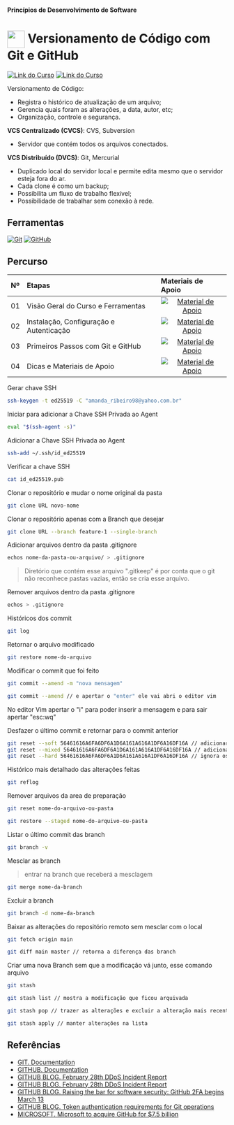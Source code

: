 #### Princípios de Desenvolvimento de Software

<h1>
    <a href="https://www.dio.me/">
     <img align="center" width="40px" src="https://hermes.digitalinnovation.one/assets/diome/logo-minimized.png"></a>
    <span> Versionamento de Código com Git e GitHub</span>
</h1>

[![Link do Curso](https://img.shields.io/badge/▶-000?style=for-the-badge&logo=movie&logoColor=E94D5F)](https://web.dio.me/course/versionamento-de-codigo-com-git-e-github/learning/f3cbaa66-efbd-4c25-842e-2069c188c066) 
[![Link do Curso](https://img.shields.io/badge/Acesse%20o%20Curso%20na%20Plataforma-E94D5F?style=for-the-badge)](https://web.dio.me/course/versionamento-de-codigo-com-git-e-github/learning/f3cbaa66-efbd-4c25-842e-2069c188c066) 

Versionamento de Código:

- Registra o histórico de atualização de um arquivo;
- Gerencia quais foram as alterações, a data, autor, etc;
- Organização, controle e segurança.

**VCS Centralizado (CVCS)**: CVS, Subversion

- Servidor que contém todos os arquivos conectados.

**VCS Distribuído (DVCS)**: Git, Mercurial

- Duplicado local do servidor local e permite edita mesmo que o servidor esteja fora do ar.
- Cada clone é como um backup;
- Possibilita um fluxo de trabalho flexível;
- Possibilidade de trabalhar sem conexão à rede.

## Ferramentas
[![Git](https://img.shields.io/badge/Git-000?style=for-the-badge&logo=git&logoColor=E94D5F)](https://git-scm.com/doc) 
[![GitHub](https://img.shields.io/badge/GitHub-000?style=for-the-badge&logo=github&logoColor=30A3DC)](https://docs.github.com/)
<br>
## Percurso
<table>
  <thead>
    <tr align="left">
      <th>Nº</th>
      <th>Etapas</th>
      <th>Materiais de Apoio</th>
    </tr>
  </thead>
  <tbody align="left">
    <tr>
      <td>01</td>
      <td>Visão Geral do Curso e Ferramentas</td>
      <td align="center">
        <a href="https://github.com/elidianaandrade/dio-curso-git-github/blob/main/materiais-de-apoio/01-visao-geral-do-curso-e-ferramentas.md">
           <img align="center" alt="Material de Apoio" src="https://img.shields.io/badge/Ver%20Material-30A3DC?style=for-the-badge">
        </a>
      </td>
    </tr>
    <tr>
      <td>02</td>
      <td>Instalação, Configuração e Autenticação</td>
      <td align="center">
        <a href="https://github.com/elidianaandrade/dio-curso-git-github/blob/main/materiais-de-apoio/02-instalacao-configuracao-e-autenticacao.md">
           <img align="center" alt="Material de Apoio" src="https://img.shields.io/badge/Ver%20Material-E94D5F?style=for-the-badge">
        </a>
      </td>
    </tr>
    <tr>
      <td>03</td>
      <td>Primeiros Passos com Git e GitHub</td>
      <td align="center">
        <a href="https://github.com/elidianaandrade/dio-curso-git-github/blob/main/materiais-de-apoio/03-primeiros-passos-com-git-e-github.md">
           <img align="center" alt="Material de Apoio" src="https://img.shields.io/badge/Ver%20Material-30A3DC?style=for-the-badge">
        </a>
      </td>    
    </tr>
    <tr>
      <td>04</td>
      <td>Dicas e Materiais de Apoio</td>
      <td align="center">
        <a href="https://github.com/elidianaandrade/dio-curso-git-github/blob/main/materiais-de-apoio/04-dicas-e-materiais-de-apoio.md">
           <img align="center" alt="Material de Apoio" src="https://img.shields.io/badge/Ver%20Material-E94D5F?style=for-the-badge">
        </a>
      </td>    
    </tr>
  </tbody>
  <tfoot></tfoot>
</table>

Gerar chave SSH

````bash
ssh-keygen -t ed25519 -C "amanda_ribeiro98@yahoo.com.br"
````

Iniciar para adicionar a Chave SSH Privada ao Agent

````bash
eval "$(ssh-agent -s)"
````

Adicionar a Chave SSH Privada ao Agent

```bash
ssh-add ~/.ssh/id_ed25519
```

Verificar a chave SSH

```bash
cat id_ed25519.pub
```

Clonar o repositório e mudar o nome original da pasta 

```bash
git clone URL novo-nome
````

Clonar o repositório apenas com a Branch que desejar

```bash
git clone URL --branch feature-1 --single-branch
```

Adicionar arquivos dentro da pasta .gitignore

```bash
echos nome-da-pasta-ou-arquivo/ > .gitignore
```

> Diretório que contém esse arquivo ".gitkeep" é por conta que o git não reconhece pastas vazias, então se cria esse arquivo.

Remover arquivos dentro da pasta .gitignore

```bash
echos > .gitignore
```

Históricos dos commit

```bash
git log
```

Retornar o arquivo modificado

```bash
git restore nome-do-arquivo
```

Modificar o commit que foi feito

```bash
git commit --amend -m "nova mensagem"

git commit --amend // e apertar o "enter" ele vai abri o editor vim 
```
No editor Vim apertar o "i" para poder inserir a mensagem e para sair apertar "esc:wq"

Desfazer o último commit e retornar para o commit anterior

```bash
git reset --soft 56461616A6FA6DF6A1D6A161A616A1DF6A16DF16A // adicionar os arquivos a area de preparação "Changes"
git reset --mixed 56461616A6FA6DF6A1D6A161A616A1DF6A16DF16A // adicionar os arquivos a area de trabalho "Untracked"
git reset --hard 56461616A6FA6DF6A1D6A161A616A1DF6A16DF16A // ignora os arquivos que estavam no arquivo anterior e desfaz eles
```

Histórico mais detalhado das alterações feitas

```bash
git reflog
```

Remover arquivos da area de preparação

```bash
git reset nome-do-arquivo-ou-pasta

git restore --staged nome-do-arquivo-ou-pasta
```

Listar o último commit das branch

```bash
git branch -v
```

Mesclar as branch
> entrar na branch que receberá a mesclagem

```bash
git merge nome-da-branch
```

Excluir a branch

```bash
git branch -d nome-da-branch
```

Baixar as alterações do repositório remoto sem mesclar com o local

```bash
git fetch origin main

git diff main master // retorna a diferença das branch
```

Criar uma nova Branch sem que a modificação vá junto, esse comando arquivo

```bash
git stash

git stash list // mostra a modificação que ficou arquivada

git stash pop // trazer as alterações e excluir a alteração mais recente da pilha

git stash apply // manter alterações na lista
```

## Referências
- [GIT. Documentation](https://git-scm.com/doc)
- [GITHUB. Documentation](https://docs.github.com/)
- [GITHUB BLOG. February 28th DDoS Incident Report](https://github.blog/2018-03-01-ddos-incident-report/)
- [GITHUB BLOG. February 28th DDoS Incident Report](https://github.blog/2018-03-01-ddos-incident-report/)
- [GITHUB BLOG. Raising the bar for software security: GitHub 2FA begins March 13](https://github.blog/2023-03-09-raising-the-bar-for-software-security-github-2fa-begins-march-13/)
- [GITHUB BLOG. Token authentication requirements for Git operations](https://github.blog/2020-12-15-token-authentication-requirements-for-git-operations/)
- [MICROSOFT. Microsoft to acquire GitHub for $7.5 billion](https:/news.microsoft.com/2018/06/04/microsoft-to-acquire-github-for-7-5-billion/)
